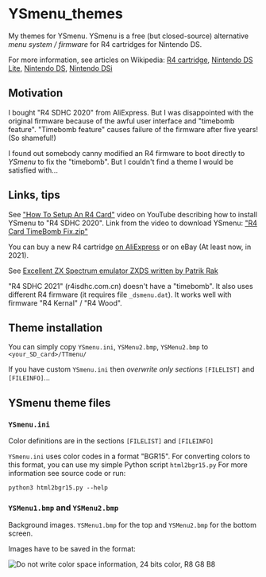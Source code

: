 YSmenu_themes
=============
My themes for YSmenu. YSmenu is a free (but closed-source) alternative *menu system / firmware* for R4 cartridges for Nintendo DS.

For more information, see articles on Wikipedia: 
[R4 cartridge](https://en.wikipedia.org/wiki/R4_cartridge), [Nintendo DS Lite](https://en.wikipedia.org/wiki/Nintendo_DS_Lite), [Nintendo DS](https://en.wikipedia.org/wiki/Nintendo_DS), [Nintendo DSi](https://en.wikipedia.org/wiki/Nintendo_DSi)

## Motivation

I bought "R4 SDHC 2020" from AliExpress. But I was disappointed with the original firmware because of the awful user interface and "timebomb feature". "Timebomb feature" causes failure of the firmware after five years! (So shameful!)  

I found out somebody canny modified an R4 firmware to boot directly to *YSmenu* to fix the "timebomb". But I couldn't find a theme I would be satisfied with...


## Links, tips

See ["How To Setup An R4 Card"](https://www.youtube.com/watch?v=7yTyDVl1ICc) video on YouTube describing how to install YSmenu to "R4 SDHC 2020". Link from the video to download YSmenu: ["R4 Card TimeBomb Fix.zip"](https://mega.nz/file/05sFxDiC#PrL6yFpo_qBgEXs3bixQTmHupjOu_wsCednBWwRGtSg)

You can buy a new R4 cartridge [on AliExpress](https://www.aliexpress.com/wholesale?catId=0&SearchText=R4+SDHC) or on eBay (At least now, in 2021).

See [Excellent ZX Spectrum emulator ZXDS written by Patrik Rak](http://zxds.raxoft.cz/)

"R4 SDHC 2021" (r4isdhc.com.cn) doesn't have a "timebomb". It also uses different R4 firmware (it requires file `_dsmenu.dat`). It works well with firmware "R4 Kernal" / "R4 Wood". 


## Theme installation

You can simply copy `YSmenu.ini`, `YSMenu2.bmp`, `YSMenu2.bmp` to `<your_SD_card>/TTmenu/`

If you have custom `YSmenu.ini` then *overwrite only sections* `[FILELIST]` and `[FILEINFO]`...


## YSmenu theme files

### `YSmenu.ini`

Color definitions are in the sections `[FILELIST]` and `[FILEINFO]`

`YSmenu.ini` uses color codes in a format "BGR15". For converting colors to this format, you can use my simple Python script `html2bgr15.py` For more information see source code or run:

    python3 html2bgr15.py --help 

### `YSMenu1.bmp` and `YSMenu2.bmp`

Background images. `YSMenu1.bmp` for the top and `YSMenu2.bmp` for the bottom screen.

Images have to be saved in the format:

![Do not write color space information, 24 bits color, R8 G8 B8](images/GIMP_export_bmp_.png)

